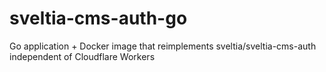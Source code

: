 # sveltia-cms-auth-go
Go application + Docker image that reimplements sveltia/sveltia-cms-auth independent of Cloudflare Workers
